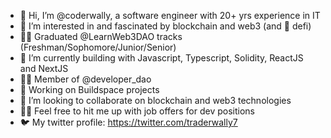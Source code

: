 - 👋 Hi, I’m @coderwally, a software engineer with 20+ yrs experience in IT
- 👀 I’m interested in and fascinated by blockchain and web3 (and 💜 defi)
- 👨‍🎓 Graduated @LearnWeb3DAO tracks (Freshman/Sophomore/Junior/Senior)
- 🌱 I’m currently building with Javascript, Typescript, Solidity, ReactJS and NextJS
- 👷‍♂️ Member of @developer_dao
- 🦄 Working on Buildspace projects
- 💞️ I’m looking to collaborate on blockchain and web3 technologies
- 👨‍💼 Feel free to hit me up with job offers for dev positions
- 🐦 My twitter profile: https://twitter.com/traderwally7


<!---
coderwally/coderwally is a ✨ special ✨ repository because its `README.md` (this file) appears on your GitHub profile.
You can click the Preview link to take a look at your changes.
--->

